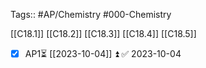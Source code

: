 Tags:: #AP/Chemistry #000-Chemistry 

[[C18.1]]
[[C18.2]]
[[C18.3]]
[[C18.4]]
[[C18.5]]

- [x] AP1⏳ [[2023-10-04]] ⏫ ✅ 2023-10-04
